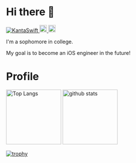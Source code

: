 # Hi there 👋
<p align="left">
  <a href="https://github.com/KantaSwift/KantaSwift/">
    <img src="https://komarev.com/ghpvc/?username=KantaSwift" alt="KantaSwift" />
  </a>
  <a href="http://twitter.com/kanta_Swift">
    <img height="20" src="https://img.shields.io/twitter/followers/kanta_Swift?label=Twitter&logo=twitter&style=flat" />
  </a>
  <a href="https://github.com/KantaSwift">
    <img height="20" src="https://img.shields.io/github/followers/KantaSwift?label=follow&logo=github&style=flat" />
  </a>
</p>

I'm a sophomore in college.

My goal is to become an iOS engineer in the future!

# Profile
<p align="left"> 
  <img alt="Top Langs" height="150px" src="https://github-readme-stats.vercel-clone-1rb5.app/api/top-langs/?username=KantaSwift&layout=compact&count_private=true&show_icons=true&theme=blue-green" />
  <img alt="github stats" height="150px" src="https://github-readme-stats.vercel-clone-1rb5.app/api?username=KantaSwift&count_private=true&show_icons=true&show_icons=true&theme=radical" />
</p>



[![trophy](https://github-profile-trophy.vercel.app/?username=KantaSwift&theme=blue-green&column=7
)](https://github.com/ryo-ma/github-profile-trophy)
